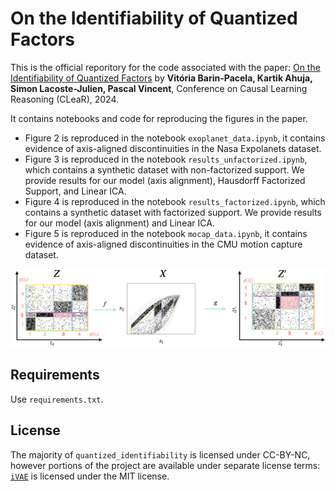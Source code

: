 
# On the Identifiability of Quantized Factors

This is the official reporitory for the code associated with the paper:
[On the Identifiability of Quantized Factors](https://arxiv.org/abs/2306.16334) by **Vitória Barin-Pacela, Kartik Ahuja, Simon Lacoste-Julien, Pascal Vincent**, Conference on Causal Learning Reasoning (CLeaR), 2024.

It contains notebooks and code for reproducing the figures in the paper.

- Figure 2 is reproduced in the notebook `exoplanet_data.ipynb`, it contains evidence of axis-aligned discontinuities in the Nasa Expolanets dataset.
-  Figure 3 is reproduced in the notebook `results_unfactorized.ipynb`, which contains a synthetic dataset with non-factorized support. We provide results for our model (axis alignment), Hausdorff Factorized Support, and Linear ICA.
- Figure 4 is reproduced in the notebook `results_factorized.ipynb`, which contains a synthetic dataset with factorized support. We provide results for our model (axis alignment) and Linear ICA.
- Figure 5 is reproduced in the notebook `mocap_data.ipynb`, it contains evidence of axis-aligned discontinuities in the CMU motion capture dataset.

<img width="550" src=main_fig.png>

## Requirements
Use `requirements.txt`.

## License
The majority of `quantized_identifiability` is licensed under CC-BY-NC, however portions of the project are available under separate license terms: [`iVAE`](https://github.com/ilkhem/iVAE/tree/master) is licensed under the MIT license.

